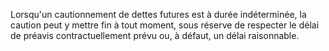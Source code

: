 Lorsqu'un cautionnement de dettes futures est à durée indéterminée, la caution peut y mettre fin à tout moment, sous réserve de respecter le délai de préavis contractuellement prévu ou, à défaut, un délai raisonnable.

